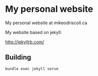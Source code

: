 My personal website
================
My personal website at mikeodriscoll.ca

My website based on jekyll:

http://jekyllrb.com/


Building
--------

```
bundle exec jekyll serve
```
